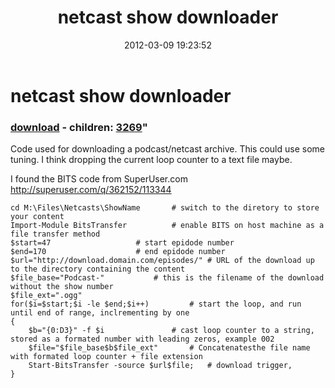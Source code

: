 ﻿---
pid:            3268
parent:         0
children:       3269
poster:         thesavo
title:          netcast show downloader
date:           2012-03-09 19:23:52
format:         posh
---

# netcast show downloader

### [download](3268.ps1) - children: [3269](3269.md)"

Code used for downloading a podcast/netcast archive.
This could use some tuning. I think dropping the current loop counter to a text file maybe.

I found the BITS code from SuperUser.com http://superuser.com/q/362152/113344

```posh
cd M:\Files\Netcasts\ShowName		# switch to the diretory to store your content
Import-Module BitsTransfer 			# enable BITS on host machine as a file transfer method
$start=47 					# start epidode number
$end=170 					# end epidode number
$url="http://download.domain.com/episodes/" # URL of the download up to the directory containing the content
$file_base="Podcast-" 			# this is the filename of the download without the show number
$file_ext=".ogg"
for($i=$start;$i -le $end;$i++)			# start the loop, and run until end of range, inclrementing by one
{
    $b="{0:D3}" -f $i 				# cast loop counter to a string, stored as a formated number with leading zeros, example 002
    $file="$file_base$b$file_ext" 		# Concatenatesthe file name with formated loop counter + file extension
    Start-BitsTransfer -source $url$file; 	# download trigger, 
}

```
